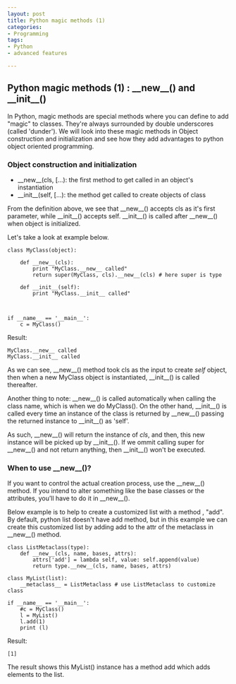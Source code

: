 ```yaml
---
layout: post
title: Python magic methods (1)
categories:
- Programming
tags:
- Python
- advanced features

---
```


## Python magic methods (1) : \_\_new\_\_() and \_\_init\_\_() 

In Python, magic methods are special methods where you can define to add "magic" to classes. They're always surrounded by double underscores (called 'dunder'). We will look into these magic methods in Object construction and initialization and see how they add advantages to python object oriented programming. 


 
### Object construction and initialization

- \_\_new\_\_(cls, [...): the first method to get called in an object's instantiation
- \_\_init\_\_(self, [...): the method get called to create objects of class

From the definition above, we see that \_\_new\_\_() accepts cls as it's first parameter, while \_\_init\_\_() accepts self. \_\_init\_\_() is called after \_\_new\_\_() when object is initialized. 

Let's take a look at example below. 

```
class MyClass(object):

    def __new__(cls):
        print "MyClass.__new__ called"
        return super(MyClass, cls).__new__(cls) # here super is type

    def __init__(self):
        print "MyClass.__init__ called"



if __name__ == '__main__':
    c = MyClass()
```

Result:

```
MyClass.__new__ called
MyClass.__init__ called
```

As we can see, \_\_new\_\_() method took cls as the input to create _self_ object, then when a new MyClass object is instantiated, \_\_init\_\_() is called thereafter. 

Another thing to note: \_\_new\_\_() is called automatically when calling the class name, which is when we do MyClass(). On the other hand, \_\_init\_\_() is called every time an instance of the class is returned by \_\_new\_\_() passing the returned instance to \_\_init\_\_() as 'self'. 

As such, \_\_new\_\_() will return the instance of _cls_, and then, this new instance will be picked up by \_\_init\_\_(). If we ommit calling super for \_\_new\_\_() and not return anything, then \_\_init\_\_() won't be executed. 

### When to use \_\_new\_\_()?

If you want to control the actual creation process, use the \_\_new\_\_() method. If you intend to alter something like the base classes or the attributes, you’ll have to do it in \_\_new\_\_(). 

Below example is to help to create a customized list with a method , "add". By default, python list doesn't have add method, but in this example we can create this customized list by adding add to the attr of the metaclass in \_\_new\_\_() method. 

```
class ListMetaclass(type):
    def __new__(cls, name, bases, attrs):
        attrs['add'] = lambda self, value: self.append(value)
        return type.__new__(cls, name, bases, attrs)

class MyList(list):
    __metaclass__ = ListMetaclass # use ListMetaclass to customize class

if __name__ == '__main__':
    #c = MyClass()
    l = MyList()
    l.add(1)
    print (l)
```

Result:
```
[1]
```

The result shows this MyList() instance has a method add which adds elements to the list. 
